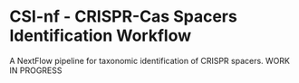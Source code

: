 # CSI-nf - CRISPR-Cas Spacers Identification Workflow
A NextFlow pipeline for taxonomic identification of CRISPR spacers. WORK IN PROGRESS
